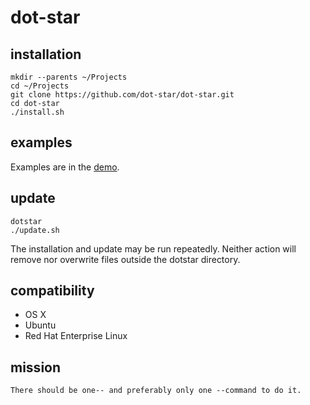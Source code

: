 dot-star
========

installation
------------

    mkdir --parents ~/Projects
    cd ~/Projects
    git clone https://github.com/dot-star/dot-star.git
    cd dot-star
    ./install.sh

examples
--------
Examples are in the [demo](https://github.com/dot-star/dot-star/blob/master/DEMO.md).
    
update
------

    dotstar
    ./update.sh

The installation and update may be run repeatedly. Neither action will remove nor overwrite files outside the dotstar directory.

compatibility
-------------
- OS X
- Ubuntu
- Red Hat Enterprise Linux

mission
-------
    There should be one-- and preferably only one --command to do it.
